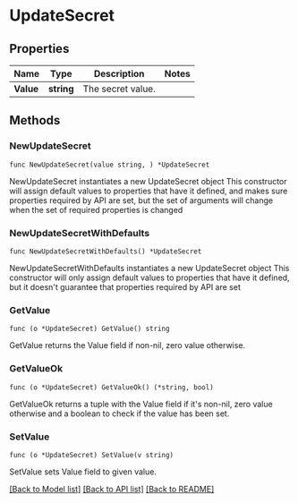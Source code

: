 # UpdateSecret

## Properties

Name | Type | Description | Notes
------------ | ------------- | ------------- | -------------
**Value** | **string** | The secret value. | 

## Methods

### NewUpdateSecret

`func NewUpdateSecret(value string, ) *UpdateSecret`

NewUpdateSecret instantiates a new UpdateSecret object
This constructor will assign default values to properties that have it defined,
and makes sure properties required by API are set, but the set of arguments
will change when the set of required properties is changed

### NewUpdateSecretWithDefaults

`func NewUpdateSecretWithDefaults() *UpdateSecret`

NewUpdateSecretWithDefaults instantiates a new UpdateSecret object
This constructor will only assign default values to properties that have it defined,
but it doesn't guarantee that properties required by API are set

### GetValue

`func (o *UpdateSecret) GetValue() string`

GetValue returns the Value field if non-nil, zero value otherwise.

### GetValueOk

`func (o *UpdateSecret) GetValueOk() (*string, bool)`

GetValueOk returns a tuple with the Value field if it's non-nil, zero value otherwise
and a boolean to check if the value has been set.

### SetValue

`func (o *UpdateSecret) SetValue(v string)`

SetValue sets Value field to given value.



[[Back to Model list]](../README.md#documentation-for-models) [[Back to API list]](../README.md#documentation-for-api-endpoints) [[Back to README]](../README.md)


